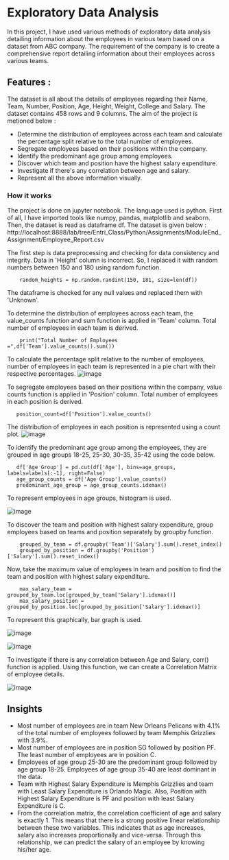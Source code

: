 # Exploratory Data Analysis
In this project, I have used various methods of exploratory data analysis detailing information about  the employees in various team based on a dataset from ABC company. The requirement of the company is to create a comprehensive report detailing information about their employees across various teams. 
## Features :
The dataset is all about the details of employees regarding their Name, Team, Number, Position, Age, Height, Weight, College and Salary. The dataset contains 458 rows and 9 columns. The aim of the project is metioned below : 
* Determine the distribution of employees across each team and calculate the percentage split relative to the total number of employees.
* Segregate employees based on their positions within the company.
* Identify the predominant age group among employees.
* Discover which team and position have the highest salary expenditure.
* Investigate if there's any correlation between age and salary.
* Represent all the above information visually.
### How it works
The project is done on  jupyter notebook. The language used is python. 
First of all, I have imported tools like numpy, pandas, matplotlib and seaborn. Then, the dataset is read as dataframe df. The dataset is given below :
http://localhost:8888/lab/tree/Entri_Class/Python/Assignments/ModuleEnd_Assignment/Employee_Report.csv

The first step is data preprocessing and checking for data consistency and integrity.
Data in 'Height' column is incorrect. So, I replaced it with random numbers between 150 and 180 using random function.

        random_heights = np.random.randint(150, 181, size=len(df))
        
The dataframe is checked for any null values and replaced them with 'Unknown'.

To determine the distribution of employees across each team, the value_counts function and sum function is applied in 'Team' column. Total number of employees in each team is derived.

        print("Total Number of Employees =",df['Team'].value_counts().sum())

To calculate the percentage split relative to the number of employees, number of employees in each team is represented in a pie chart with their respective percentages.
![image](https://github.com/Anjalisj4g/Exploratory-Data-Analysis/assets/162909803/21f2e38e-b4e2-4f56-80ef-d25072158ea9)

To segregate employees based on their positions within the company, value counts function is applied in 'Position' column. Total number of employees in each position is derived.

       position_count=df['Position'].value_counts()

The distribution of employees in each position is represented using a count plot.
![image](https://github.com/Anjalisj4g/Exploratory-Data-Analysis/assets/162909803/ee43ae86-4b21-4038-9591-0cd8c0b24f6c)

To identify the predominant age group among the employees, they are grouped in age groups 18-25, 25-30, 30-35, 35-42 using the code below.
      
       df['Age Group'] = pd.cut(df['Age'], bins=age_groups, labels=labels[:-1], right=False)
       age_group_counts = df['Age Group'].value_counts()
       predominant_age_group = age_group_counts.idxmax()

To represent employees in age groups, histogram is used.

![image](https://github.com/Anjalisj4g/Exploratory-Data-Analysis/assets/162909803/4ec4b7bd-dd45-483a-b4fb-d665a196d521)

To discover the team and position with highest salary expenditure, group employees based on teams and position separately by groupby function.

        grouped_by_team = df.groupby('Team')['Salary'].sum().reset_index()
        grouped_by_position = df.groupby('Position')['Salary'].sum().reset_index()

Now, take the maximum value of employees in team and position to find the team and position with highest salary expenditure.

        max_salary_team = grouped_by_team.loc[grouped_by_team['Salary'].idxmax()]
        max_salary_position = grouped_by_position.loc[grouped_by_position['Salary'].idxmax()]

To represent this graphically, bar graph is used.

![image](https://github.com/Anjalisj4g/Exploratory-Data-Analysis/assets/162909803/37c1d837-fcd3-4931-855d-032f398d3324)

![image](https://github.com/Anjalisj4g/Exploratory-Data-Analysis/assets/162909803/1b867d44-6437-4899-ad26-1df5eb10500d)

To investigate if there is any correlation between Age and Salary, corr() function is applied. Using this function, we can create a Correlation Matrix of employee details.

![image](https://github.com/Anjalisj4g/Exploratory-Data-Analysis/assets/162909803/438792e1-b73a-4aac-899d-5bd370e8dda5)

## Insights
* Most number of employees are in team New Orleans Pelicans with 4.1% of the total number of employees followed by team Memphis Grizzlies with 3.9%.
* Most number of employees are in position SG followed by position PF. The least number of employees are in position C.
* Employees of age group 25-30 are the predominant group followed by age group 18-25. Employees of age group 35-40 are least dominant in the data.
*  Team with Highest Salary Expenditure is Memphis Grizzlies and team with Least Salary Expenditure is Orlando Magic. Also, Position with Highest Salary Expenditure is PF and position with least Salary Expenditure is C.
*  From the correlation matrix, the correlation coefficient of age and salary is exactly 1. This means that there is a strong positive linear relationship between these two variables. This indicates that as age increases, salary also increases proportionally and vice-versa. Through this relationship, we can predict the salary of an employee by knowing his/her age. 






